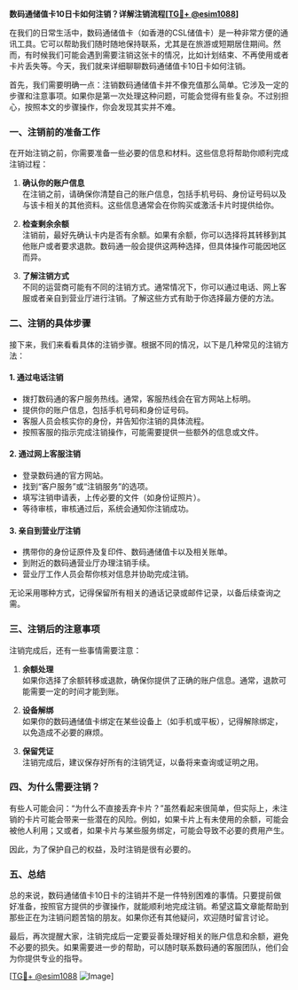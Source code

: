 **数码通储值卡10日卡如何注销？详解注销流程[[TG💪+ @esim1088](https://t.me/s/esim1088)]**

在我们的日常生活中，数码通储值卡（如香港的CSL储值卡）是一种非常方便的通讯工具。它可以帮助我们随时随地保持联系，尤其是在旅游或短期居住期间。然而，有时候我们可能会遇到需要注销这张卡的情况，比如计划结束、不再使用或者卡片丢失等。今天，我们就来详细聊聊数码通储值卡10日卡如何注销。

首先，我们需要明确一点：注销数码通储值卡并不像充值那么简单。它涉及一定的步骤和注意事项。如果你是第一次处理这种问题，可能会觉得有些复杂。不过别担心，按照本文的步骤操作，你会发现其实并不难。

### 一、注销前的准备工作

在开始注销之前，你需要准备一些必要的信息和材料。这些信息将帮助你顺利完成注销过程：

1. **确认你的账户信息**  
   在注销之前，请确保你清楚自己的账户信息，包括手机号码、身份证号码以及与该卡相关的其他资料。这些信息通常会在你购买或激活卡片时提供给你。

2. **检查剩余余额**  
   注销前，最好先确认卡内是否有余额。如果有余额，你可以选择将其转移到其他账户或者要求退款。数码通一般会提供这两种选择，但具体操作可能因地区而异。

3. **了解注销方式**  
   不同的运营商可能有不同的注销方式。通常情况下，你可以通过电话、网上客服或者亲自到营业厅进行注销。了解这些方式有助于你选择最方便的方法。

### 二、注销的具体步骤

接下来，我们来看看具体的注销步骤。根据不同的情况，以下是几种常见的注销方法：

#### 1. **通过电话注销**
   - 拨打数码通的客户服务热线。通常，客服热线会在官方网站上标明。
   - 提供你的账户信息，包括手机号码和身份证号码。
   - 客服人员会核实你的身份，并告知你注销的具体流程。
   - 按照客服的指示完成注销操作，可能需要提供一些额外的信息或文件。

#### 2. **通过网上客服注销**
   - 登录数码通的官方网站。
   - 找到“客户服务”或“注销服务”的选项。
   - 填写注销申请表，上传必要的文件（如身份证照片）。
   - 等待审核，审核通过后，系统会通知你注销成功。

#### 3. **亲自到营业厅注销**
   - 携带你的身份证原件及复印件、数码通储值卡以及相关账单。
   - 到附近的数码通营业厅办理注销手续。
   - 营业厅工作人员会帮你核对信息并协助完成注销。

无论采用哪种方式，记得保留所有相关的通话记录或邮件记录，以备后续查询之需。

### 三、注销后的注意事项

注销完成后，还有一些事情需要注意：

1. **余额处理**  
   如果你选择了余额转移或退款，确保你提供了正确的账户信息。通常，退款可能需要一定的时间才能到账。

2. **设备解绑**  
   如果你的数码通储值卡绑定在某些设备上（如手机或平板），记得解除绑定，以免造成不必要的麻烦。

3. **保留凭证**  
   注销完成后，建议保存好所有的注销凭证，以备将来查询或证明之用。

### 四、为什么需要注销？

有些人可能会问：“为什么不直接丢弃卡片？”虽然看起来很简单，但实际上，未注销的卡片可能会带来一些潜在的风险。例如，如果卡片上有未使用的余额，可能会被他人利用；又或者，如果卡片与某些服务绑定，可能会导致不必要的费用产生。

因此，为了保护自己的权益，及时注销是很有必要的。

### 五、总结

总的来说，数码通储值卡10日卡的注销并不是一件特别困难的事情。只要提前做好准备，按照官方提供的步骤操作，就能顺利地完成注销。希望这篇文章能帮助到那些正在为注销问题苦恼的朋友。如果你还有其他疑问，欢迎随时留言讨论。

最后，再次提醒大家，注销完成后一定要妥善处理好相关的账户信息和余额，避免不必要的损失。如果需要进一步的帮助，可以随时联系数码通的客服团队，他们会为你提供专业的指导。

[[TG💪+ @esim1088](https://t.me/s/esim1088) ![Image](https://i.postimg.cc/4NQfJmqS/Snipaste-2025-05-13-00-14-12.png)]